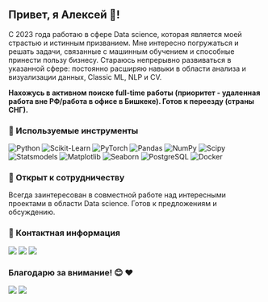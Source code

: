 ## Привет, я Алексей 👋!

С 2023 года работаю в сфере Data science, которая является моей страстью и истинным призванием. Мне интересно погружаться и решать задачи, связанные с машинным обучением и способные принести пользу бизнесу. Стараюсь непрерывно развиваться в указанной сфере: постоянно расширяю навыки в области анализа и визуализации данных, Classic ML, NLP и CV.

**Нахожусь в активном поиске full-time работы (приоритет - удаленная работа вне РФ/работа в офисе в Бишкеке). Готов к переезду (страны СНГ).**

### 💼 Используемые инструменты

![Python](http://img.shields.io/badge/-Python-3776AB?style=flat-square&logo=python&logoColor=ffffff) ![Scikit-Learn](https://img.shields.io/badge/-Scikit_Learn-%23F7931E?style=flat-square&logo=scikit-learn&logoColor=ffffff) <!--![TensorFlow](https://img.shields.io/badge/-TensorFlow-%23FF6F00?style=flat-square&logo=tensorflow&logoColor=ffffff)--> ![PyTorch](https://img.shields.io/badge/-PyTorch-%23EE4C2C?style=flat-square&logo=pytorch&logoColor=ffffff) ![Pandas](https://img.shields.io/badge/-Pandas-%23150458?style=flat-square&logo=pandas&logoColor=ffffff) ![NumPy](https://img.shields.io/badge/-NumPy-%23013243?style=flat-square&logo=numpy&logoColor=ffffff) ![Scipy](https://img.shields.io/badge/-Scipy-%230C55A5?style=flat-square&logo=python&logoColor=ffffff) ![Statsmodels](https://img.shields.io/badge/-Statsmodels-%236440A7?style=flat-square&logo=python&logoColor=ffffff) ![Matplotlib](https://img.shields.io/badge/-Matplotlib-%230076D6?style=flat-square&logo=python&logoColor=ffffff) ![Seaborn](https://img.shields.io/badge/-Seaborn-%23747DBA?style=flat-square&logo=python&logoColor=ffffff) ![PostgreSQL](https://img.shields.io/badge/-PostgreSQL-%23336791?style=flat-square&logo=postgresql&logoColor=ffffff) <!-- ![MySQL](https://img.shields.io/badge/-MySQL-%234479A1?style=flat-square&logo=mysql&logoColor=ffffff) --> ![Docker](https://img.shields.io/badge/-Docker-%232496ED?style=flat-square&logo=docker&logoColor=ffffff) 

### 🌱 Открыт к сотрудничеству

Всегда заинтересован в совместной работе над интересными проектами в области Data science. Готов к предложениям и обсуждению.

### 🚀 Контактная информация

<a href="https://www.linkedin.com/in/alekfil/"><img src="https://img.shields.io/badge/LinkedIn-blue?logo=linkedin&logoColor=white"/></a>
<a href="https://www.kaggle.com/alekfil"><img src="https://img.shields.io/badge/kaggle-blue?logo=kaggle&logoColor=white"/></a>
<a href="mailto:alekfil.ds@gmail.com"><img src="https://img.shields.io/badge/-alekfil.ds@gmail.com-%23747DBA?logo=gmail&logoColor=ffffff"/></a>
<!--![mail](https://img.shields.io/badge/-alekfil.ds@gmail.com-%23747DBA?logo=gmail&logoColor=ffffff)-->
<!--📧 Email: [alekfil.ds@gmail.com](mailto:alekfil.ds@gmail.com)-->

### Благодарю за внимание! 😊 ❤️

![](https://komarev.com/ghpvc/?username=alekfil&abbreviated=true&color=green&style=flat-square)
![](https://hit.yhype.me/github/profile?user_id=131485747)
